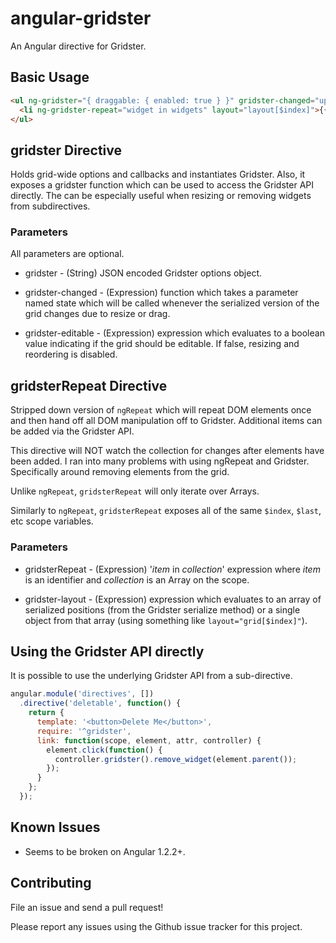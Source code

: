 angular-gridster
================

An Angular directive for Gridster.

Basic Usage
-----------

```html
<ul ng-gridster="{ draggable: { enabled: true } }" gridster-changed="updated(serialized)">
  <li ng-gridster-repeat="widget in widgets" layout="layout[$index]">{{ widget.title }}</li>
</ul>
```

gridster Directive
--------------------

Holds grid-wide options and callbacks and instantiates Gridster. Also, it exposes a gridster function which can be used to access the Gridster API directly. The can be especially useful when resizing or removing widgets from subdirectives.

### Parameters

All parameters are optional.

* gridster - (String) JSON encoded Gridster options object.

* gridster-changed - (Expression) function which takes a parameter named state which will be called whenever the serialized version of the grid changes due to resize or drag.

* gridster-editable - (Expression) expression which evaluates to a boolean value indicating if the grid should be editable. If false, resizing and reordering is disabled.

gridsterRepeat Directive
--------------------------

Stripped down version of `ngRepeat` which will repeat DOM elements once and then hand off all DOM manipulation off to Gridster. Additional items can be added via the Gridster API.

This directive will NOT watch the collection for changes after elements have been added. I ran into many problems with using ngRepeat and Gridster. Specifically around removing elements from the grid.

Unlike `ngRepeat`, `gridsterRepeat` will only iterate over Arrays.

Similarly to `ngRepeat`, `gridsterRepeat` exposes all of the same `$index`, `$last`, etc scope variables.

### Parameters

* gridsterRepeat - (Expression) '_item_ in _collection_' expression where _item_ is an identifier and _collection_ is an Array on the scope.

* gridster-layout - (Expression) expression which evaluates to an array of serialized positions (from the Gridster serialize method) or a single object from that array (using something like `layout="grid[$index]"`).

Using the Gridster API directly
-------------------------------

It is possible to use the underlying Gridster API from a sub-directive.

```js
angular.module('directives', [])
  .directive('deletable', function() {
    return {
      template: '<button>Delete Me</button>',
      require: '^gridster',
      link: function(scope, element, attr, controller) {
        element.click(function() {
          controller.gridster().remove_widget(element.parent());
        });
      }
    };
  });
```

Known Issues
------------

* Seems to be broken on Angular 1.2.2+.

Contributing
------------

File an issue and send a pull request!

Please report any issues using the Github issue tracker for this project.
